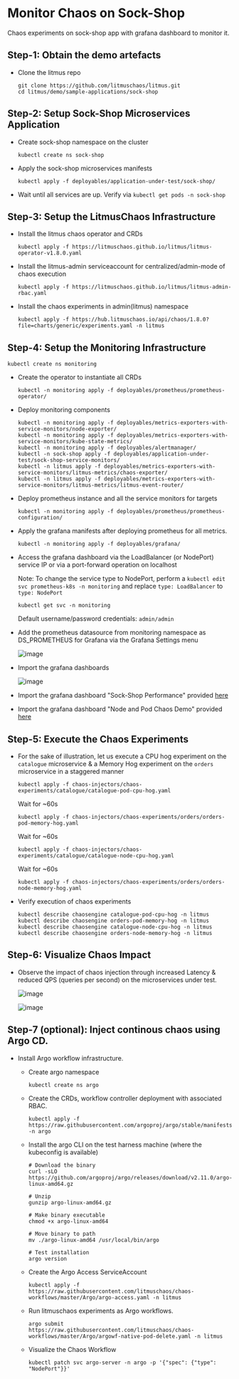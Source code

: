 # Monitor Chaos on Sock-Shop

Chaos experiments on sock-shop app with grafana dashboard to monitor it. 

## Step-1: Obtain the demo artefacts

- Clone the litmus repo

  ```
  git clone https://github.com/litmuschaos/litmus.git
  cd litmus/demo/sample-applications/sock-shop
  ```


## Step-2: Setup Sock-Shop Microservices Application

- Create sock-shop namespace on the cluster

  ```
  kubectl create ns sock-shop
  ```

- Apply the sock-shop microservices manifests

  ```
  kubectl apply -f deployables/application-under-test/sock-shop/
  ```

- Wait until all services are up. Verify via `kubectl get pods -n sock-shop`


## Step-3: Setup the LitmusChaos Infrastructure

- Install the litmus chaos operator and CRDs 

  ```
  kubectl apply -f https://litmuschaos.github.io/litmus/litmus-operator-v1.8.0.yaml
  ```

- Install the litmus-admin serviceaccount for centralized/admin-mode of chaos execution

  ```
  kubectl apply -f https://litmuschaos.github.io/litmus/litmus-admin-rbac.yaml
  ```

- Install the chaos experiments in admin(litmus) namespace

  ```
  kubectl apply -f https://hub.litmuschaos.io/api/chaos/1.8.0?file=charts/generic/experiments.yaml -n litmus  
  ```


## Step-4: Setup the Monitoring Infrastructure

  ```
  kubectl create ns monitoring
  ```

- Create the operator to instantiate all CRDs
  ```
  kubectl -n monitoring apply -f deployables/prometheus/prometheus-operator/
  ```

- Deploy monitoring components
  ```
  kubectl -n monitoring apply -f deployables/metrics-exporters-with-service-monitors/node-exporter/
  kubectl -n monitoring apply -f deployables/metrics-exporters-with-service-monitors/kube-state-metrics/
  kubectl -n monitoring apply -f deployables/alertmanager/
  kubectl -n sock-shop apply -f deployables/application-under-test/sock-shop-service-monitors/
  kubectl -n litmus apply -f deployables/metrics-exporters-with-service-monitors/litmus-metrics/chaos-exporter/
  kubectl -n litmus apply -f deployables/metrics-exporters-with-service-monitors/litmus-metrics/litmus-event-router/
  ```

- Deploy prometheus instance and all the service monitors for targets
  ```
  kubectl -n monitoring apply -f deployables/prometheus/prometheus-configuration/
  ```

- Apply the grafana manifests after deploying prometheus for all metrics.

  ```
  kubectl -n monitoring apply -f deployables/grafana/
  ```

- Access the grafana dashboard via the LoadBalancer (or NodePort) service IP or via a port-forward operation on localhost

  Note: To change the service type to NodePort, perform a `kubectl edit svc prometheus-k8s -n monitoring` and replace 
  `type: LoadBalancer` to `type: NodePort`

  ```
  kubectl get svc -n monitoring 
  ```

  Default username/password credentials: `admin/admin`

- Add the prometheus datasource from monitoring namespace as DS_PROMETHEUS for Grafana via the Grafana Settings menu

  ![image](https://user-images.githubusercontent.com/21166217/87426447-cbcf1c80-c5fc-11ea-976d-6a71ebac755a.png)

- Import the grafana dashboards

  ![image](https://user-images.githubusercontent.com/21166217/87426547-f28d5300-c5fc-11ea-95da-e091fb07f1b5.png)

- Import the grafana dashboard "Sock-Shop Performance" provided [here](https://raw.githubusercontent.com/litmuschaos/litmus/monitoring-and-demo/demo/sample-applications/sock-shop/grafana-dashboards/sock-shop-performance-under-chaos.json)

- Import the grafana dashboard "Node and Pod Chaos Demo" provided [here](https://raw.githubusercontent.com/litmuschaos/litmus/monitoring-and-demo/demo/sample-applications/sock-shop/grafana-dashboards/node-and-pod-chaos.json)


## Step-5: Execute the Chaos Experiments


- For the sake of illustration, let us execute a CPU hog experiment on the `catalogue` microservice & a Memory Hog experiment on 
  the `orders` microservice in a staggered manner
 

  ```
  kubectl apply -f chaos-injectors/chaos-experiments/catalogue/catalogue-pod-cpu-hog.yaml
  ```

  Wait for ~60s

  ```
  kubectl apply -f chaos-injectors/chaos-experiments/orders/orders-pod-memory-hog.yaml
  ```

  Wait for ~60s

  ```
  kubectl apply -f chaos-injectors/chaos-experiments/catalogue/catalogue-node-cpu-hog.yaml
  ```

  Wait for ~60s

  ```
  kubectl apply -f chaos-injectors/chaos-experiments/orders/orders-node-memory-hog.yaml
  ```
  
- Verify execution of chaos experiments

  ```
  kubectl describe chaosengine catalogue-pod-cpu-hog -n litmus
  kubectl describe chaosengine orders-pod-memory-hog -n litmus
  kubectl describe chaosengine catalogue-node-cpu-hog -n litmus
  kubectl describe chaosengine orders-node-memory-hog -n litmus
  ```
  

## Step-6: Visualize Chaos Impact

- Observe the impact of chaos injection through increased Latency & reduced QPS (queries per second) on the microservices 
  under test. 

  ![image](https://user-images.githubusercontent.com/21166217/87426747-4d26af00-c5fd-11ea-8d82-dabf6bc9048a.png)

  ![image](https://user-images.githubusercontent.com/21166217/87426820-6cbdd780-c5fd-11ea-88de-1fe8a1b5b503.png)


## Step-7 (optional): Inject continous chaos using Argo CD.

- Install Argo workflow infrastructure.

  - Create argo namespace

    ```
    kubectl create ns argo
    ```

  - Create the CRDs, workflow controller deployment with associated RBAC.

    ```
    kubectl apply -f https://raw.githubusercontent.com/argoproj/argo/stable/manifests/install.yaml -n argo
    ```

  - Install the argo CLI on the test harness machine (where the kubeconfig is available)

    ```
    # Download the binary
    curl -sLO https://github.com/argoproj/argo/releases/download/v2.11.0/argo-linux-amd64.gz

    # Unzip
    gunzip argo-linux-amd64.gz

    # Make binary executable
    chmod +x argo-linux-amd64

    # Move binary to path
    mv ./argo-linux-amd64 /usr/local/bin/argo

    # Test installation
    argo version
    ```

  - Create the Argo Access ServiceAccount

    ```
    kubectl apply -f https://raw.githubusercontent.com/litmuschaos/chaos-workflows/master/Argo/argo-access.yaml -n litmus
    ```

  - Run litmuschaos experiments as Argo workflows.

    ```
    argo submit https://raw.githubusercontent.com/litmuschaos/chaos-workflows/master/Argo/argowf-native-pod-delete.yaml -n litmus
    ```

  - Visualize the Chaos Workflow

    ```
    kubectl patch svc argo-server -n argo -p '{"spec": {"type": "NodePort"}}'
    ```
    


